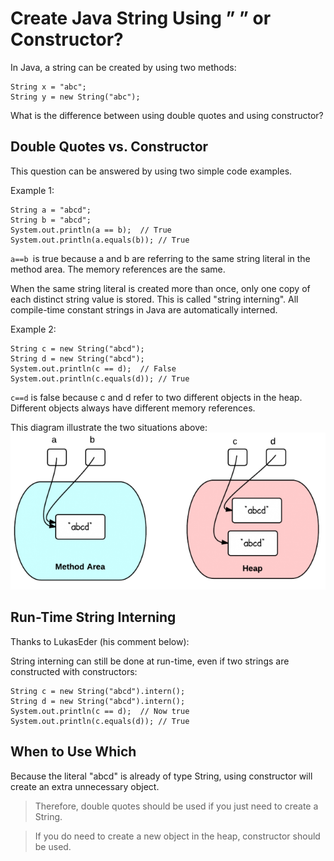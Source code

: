 # Create Java String Using ” ” or Constructor?

In Java, a string can be created by using two methods:
```
String x = "abc";
String y = new String("abc");
```
What is the difference between using double quotes and using constructor?
## Double Quotes vs. Constructor

This question can be answered by using two simple code examples.

Example 1:
```
String a = "abcd";
String b = "abcd";
System.out.println(a == b);  // True
System.out.println(a.equals(b)); // True
```
`a==b `is true because a and b are referring to the same string literal in the method area. The memory references are the same.

When the same string literal is created more than once, only one copy of each distinct string value is stored. This is called "string interning". All compile-time constant strings in Java are automatically interned.

Example 2:
```
String c = new String("abcd");
String d = new String("abcd");
System.out.println(c == d);  // False
System.out.println(c.equals(d)); // True
```
`c==d` is false because c and d refer to two different objects in the heap. Different objects always have different memory references.

This diagram illustrate the two situations above:
![string-constructor-1](images/constructor-vs-double-quotes-Java-String-New-Page-650x324.png)

## Run-Time String Interning

Thanks to LukasEder (his comment below):

String interning can still be done at run-time, even if two strings are constructed with constructors:
```
String c = new String("abcd").intern();
String d = new String("abcd").intern();
System.out.println(c == d);  // Now true
System.out.println(c.equals(d)); // True
```
## When to Use Which

Because the literal "abcd" is already of type String, using constructor will create an extra unnecessary object. 

>Therefore, double quotes should be used if you just need to create a String.

>If you do need to create a new object in the heap, constructor should be used. 
